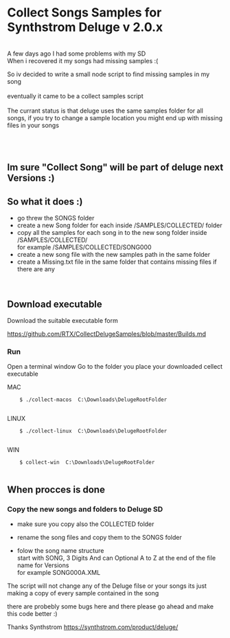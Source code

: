 # Collect Songs Samples for Synthstrom Deluge v 2.0.x 

<br>
A few days ago I had some problems with my SD <br>
When i recovered it my songs had missing samples   :( <br>

So iv decided to write a small node script to find missing samples in my song
<br><br> 
eventually it came to be a collect samples script 
<br><br>
The currant status is that deluge uses the same samples folder for all songs, if you try to change a sample location you might end up with missing files in your songs 

<br><br>
## Im sure "Collect Song" will be part of deluge next Versions :) 


## So what it does :)

*   go threw the SONGS folder 
*   create a new Song folder for each inside /SAMPLES/COLLECTED/ folder
*   copy all the samples for each song in to the new song folder inside /SAMPLES/COLLECTED/ 
    <br>for example /SAMPLES/COLLECTED/SONG000
*   create a new song file with the new samples path in the same folder 
*   create a Missing.txt file in the same folder that contains missing files if there are any 

<br>

## Download executable

Download the suitable executable form 

https://github.com/RTX/CollectDelugeSamples/blob/master/Builds.md


### Run
Open a terminal window 
Go to the folder you place your downloaded cellect executable 

MAC 
```{r, engine='bash', count_lines}
    $ ./collect-macos  C:\Downloads\DelugeRootFolder
   
```
LINUX 
```{r, engine='bash', count_lines}
    $ ./collect-linux  C:\Downloads\DelugeRootFolder
   
```

WIN

```{r, engine='bash', count_lines}
    $ collect-win  C:\Downloads\DelugeRootFolder
   
```


## When procces is done 
### Copy the new songs and folders to Deluge SD 

* make sure you copy also the COLLECTED folder 

* rename the song files and copy them to the SONGS folder 
* folow the song name structure <br> start with SONG, 3 Digits And can Optional A to Z at the end of the file name for Versions 
<br>for example SONG000A.XML 


The script will not change any of the Deluge filse or your songs 
its just making a copy of every sample contained in the song 



there are probebly some bugs here and there 
please go ahead and make this code better :) 

Thanks Synthstrom 
https://synthstrom.com/product/deluge/
